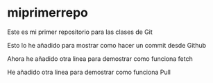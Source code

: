 # miprimerrepo
Este es mi primer repositorio para las clases de Git

Esto lo he añadido para mostrar como hacer un commit desde Github

Ahora he añadido otra linea para demostrar como funciona fetch

He añadido otra linea para demostrar como funciona Pull




